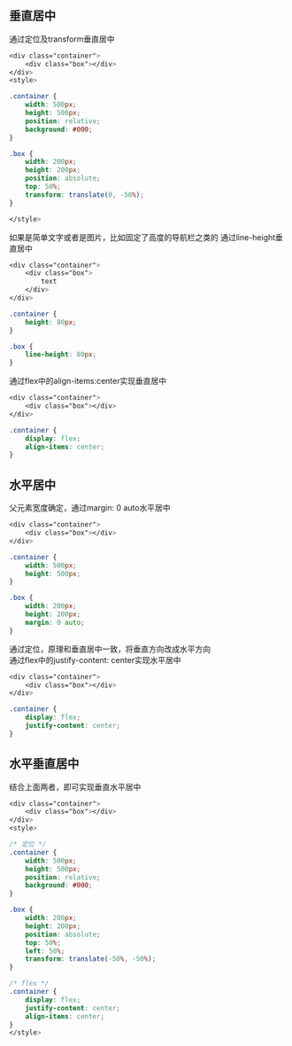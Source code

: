 ## 垂直居中
通过定位及transform垂直居中
```css
<div class="container">
    <div class="box"></div>
</div>
<style>

.container {
    width: 500px;
    height: 500px;
    position: relative;
    background: #000;
}

.box {
    width: 200px;
    height: 200px;
    position: absolute;
    top: 50%;
    transform: translate(0, -50%);
}

</style>
```
如果是简单文字或者是图片，比如固定了高度的导航栏之类的
通过line-height垂直居中
```css
<div class="container">
    <div class="box">
        text
    </div>
</div>

.container {
    height: 80px;
}

.box {
    line-height: 80px;
}
```
通过flex中的align-items:center实现垂直居中
```css
<div class="container">
    <div class="box"></div>
</div>

.container {
    display: flex;
    align-items: center;
}
```

## 水平居中
父元素宽度确定，通过margin: 0 auto水平居中
```css
<div class="container">
    <div class="box"></div>
</div>

.container {
    width: 500px;
    height: 500px;
}

.box {
    width: 200px;
    height: 200px;
    margin: 0 auto;
}
```
通过定位，原理和垂直居中一致，将垂直方向改成水平方向\
通过flex中的justify-content: center实现水平居中
```css
<div class="container">
    <div class="box"></div>
</div>

.container {
    display: flex;
    justify-content: center;
}
```

## 水平垂直居中
结合上面两者，即可实现垂直水平居中
```css
<div class="container">
    <div class="box"></div>
</div>
<style>

/* 定位 */
.container {
    width: 500px;
    height: 500px;
    position: relative;
    background: #000;
}

.box {
    width: 200px;
    height: 200px;
    position: absolute;
    top: 50%;
    left: 50%;
    transform: translate(-50%, -50%);
}

/* flex */
.container {
    display: flex;
    justify-content: center;
    align-items: center;
}
</style>
```

